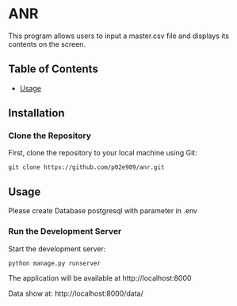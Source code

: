 # ANR

This program allows users to input a master.csv file and displays its contents on the screen. 

## Table of Contents

- [Usage](#usage)

## Installation

### Clone the Repository

First, clone the repository to your local machine using Git:


```
git clone https://github.com/p02e909/anr.git
```
## Usage
Please create Database postgresql with parameter in .env

### Run the Development Server

Start the development server:
```
python manage.py runserver
```
The application will be available at http://localhost:8000

Data show at:
http://localhost:8000/data/